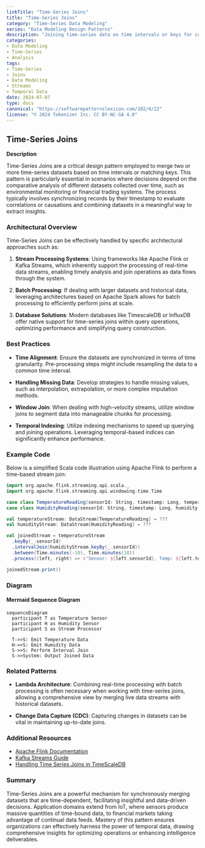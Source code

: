 ```yaml
---
linkTitle: "Time-Series Joins"
title: "Time-Series Joins"
category: "Time-Series Data Modeling"
series: "Data Modeling Design Patterns"
description: "Joining time-series data on time intervals or keys for comparison, enhancing the decision-making process by merging datasets like temperature and humidity data streams based on their timestamps."
categories:
- Data Modeling
- Time-Series
- Analysis
tags:
- Time-Series
- Joins
- Data Modeling
- Streams
- Temporal Data
date: 2024-07-07
type: docs
canonical: "https://softwarepatternslexicon.com/102/4/22"
license: "© 2024 Tokenizer Inc. CC BY-NC-SA 4.0"
---
```


## Time-Series Joins

**Description**

Time-Series Joins are a critical design pattern employed to merge two or more time-series datasets based on time intervals or matching keys. This pattern is particularly essential in scenarios where decisions depend on the comparative analysis of different datasets collected over time, such as environmental monitoring or financial trading systems. The process typically involves synchronizing records by their timestamp to evaluate correlations or causations and combining datasets in a meaningful way to extract insights.

### Architectural Overview

Time-Series Joins can be effectively handled by specific architectural approaches such as:

1. **Stream Processing Systems**: Using frameworks like Apache Flink or Kafka Streams, which inherently support the processing of real-time data streams, enabling timely analysis and join operations as data flows through the system.
   
2. **Batch Processing**: If dealing with larger datasets and historical data, leveraging architectures based on Apache Spark allows for batch processing to efficiently perform joins at scale.
   
3. **Database Solutions**: Modern databases like TimescaleDB or InfluxDB offer native support for time-series joins within query operations, optimizing performance and simplifying query construction.

### Best Practices

- **Time Alignment**: Ensure the datasets are synchronized in terms of time granularity. Pre-processing steps might include resampling the data to a common time interval.
  
- **Handling Missing Data**: Develop strategies to handle missing values, such as interpolation, extrapolation, or more complex imputation methods.

- **Window Join**: When dealing with high-velocity streams, utilize window joins to segment data into manageable chunks for processing.

- **Temporal Indexing**: Utilize indexing mechanisms to speed up querying and joining operations. Leveraging temporal-based indices can significantly enhance performance.

### Example Code

Below is a simplified Scala code illustration using Apache Flink to perform a time-based stream join:

```scala
import org.apache.flink.streaming.api.scala._
import org.apache.flink.streaming.api.windowing.time.Time

case class TemperatureReading(sensorId: String, timestamp: Long, temperature: Double)
case class HumidityReading(sensorId: String, timestamp: Long, humidity: Double)

val temperatureStream: DataStream[TemperatureReading] = ???
val humidityStream: DataStream[HumidityReading] = ???

val joinedStream = temperatureStream
  .keyBy(_.sensorId)
  .intervalJoin(humidityStream.keyBy(_.sensorId))
  .between(Time.minutes(-10), Time.minutes(10))
  .process((left, right) => s"Sensor: ${left.sensorId}, Temp: ${left.temperature}, Humidity: ${right.humidity}")

joinedStream.print()
```

### Diagram

#### Mermaid Sequence Diagram

```mermaid
sequenceDiagram
  participant T as Temperature Sensor
  participant H as Humidity Sensor
  participant S as Stream Processor
  
  T->>S: Emit Temperature Data
  H->>S: Emit Humidity Data
  S->>S: Perform Interval Join
  S->>System: Output Joined Data
```

### Related Patterns

- **Lambda Architecture**: Combining real-time processing with batch processing is often necessary when working with time-series joins, allowing a comprehensive view by merging live data streams with historical datasets.
  
- **Change Data Capture (CDC)**: Capturing changes in datasets can be vital in maintaining up-to-date joins.

### Additional Resources

- [Apache Flink Documentation](https://flink.apache.org/)
- [Kafka Streams Guide](https://kafka.apache.org/documentation/streams/)
- [Handling Time Series Joins in TimeScaleDB](https://docs.timescale.com/)

### Summary

Time-Series Joins are a powerful mechanism for synchronously merging datasets that are time-dependent, facilitating insightful and data-driven decisions. Application domains extend from IoT, where sensors produce massive quantities of time-bound data, to financial markets taking advantage of continual data feeds. Mastery of this pattern ensures organizations can effectively harness the power of temporal data, drawing comprehensive insights for optimizing operations or enhancing intelligence deliverables.
